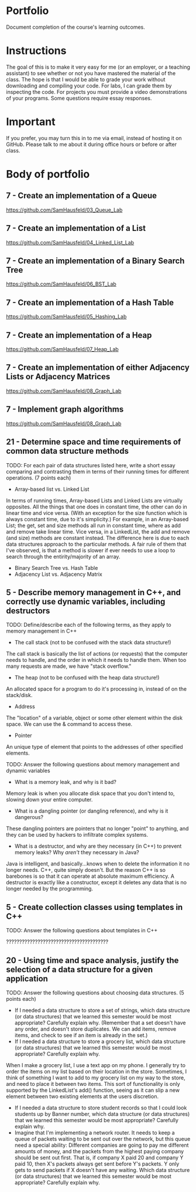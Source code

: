 Portfolio
=========
Document completion of the course's learning outcomes.

Instructions
====
The goal of this is to make it very easy for me (or an employer, or a teaching assistant) to see whether or not you have mastered the material of the class. The hope is that I would be able to grade your work without downloading and compiling your code. For labs, I can grade them by inspecting the code. For projects you must provide a video demonstrations of your programs. Some questions require essay responses.

Important
=========
If you prefer, you may turn this in to me via email, instead of hosting it on GitHub. Please talk to me about it during office hours or before or after class.

Body of portfolio
====

7 - Create an implementation of a Queue
----
https://github.com/SamHausfeld/03_Queue_Lab

7 - Create an implementation of a List
----
https://github.com/SamHausfeld/04_Linked_List_Lab

7 - Create an implementation of a Binary Search Tree
----

https://github.com/SamHausfeld/06_BST_Lab

7 - Create an implementation of a Hash Table
----
https://github.com/SamHausfeld/05_Hashing_Lab

7 - Create an implementation of a Heap
----
https://github.com/SamHausfeld/07_Heap_Lab

7 - Create an implementation of either Adjacency Lists or Adjacency Matrices
----
https://github.com/SamHausfeld/08_Graph_Lab

7 - Implement graph algorithms
----
https://github.com/SamHausfeld/08_Graph_Lab

21 - Determine space and time requirements of common data structure methods
-----
TODO: For each pair of data structures listed here, write a short essay comparing and contrasting them in terms of their running times for different operations. (7 points each)

* Array-based list vs. Linked List

In terms of running times, Array-based Lists and Linked Lists are virtually opposites.  All the things that one does in constant time, the other can do in linear time and vice versa. (With an exception for the size function which is always constant time, due to it's simplicity.)
For example, in an Array-based List; the get, set and size methods all run in constant time, where as add and remove take linear time.
Vice versa, in a LinkedList, the add and remove (and size) methods are constant instead.
The difference here is due to each data structures approach to the particular methods.  A fair rule of them that I've observed, is that a method is slower if ever needs to use a loop to search through the entirity/majority of an array.


* Binary Search Tree vs. Hash Table
* Adjacency List vs. Adjacency Matrix

5 - Describe memory management in C++, and correctly use dynamic variables, including destructors
----
TODO: Define/describe each of the following terms, as they apply to memory management in C++

* The call stack (not to be confused with the stack data structure!)

The call stack is basically the list of actions (or requests) that the computer needs to handle, and the order in which it needs to handle them.  When too many requests are made, we have "stack overflow."

* The heap (not to be confused with the heap data structure!)

An allocated space for a program to do it's processing in, instead of on the stack/disk.

* Address

The "location" of a variable, object or some other element within the disk space.  We can use the & command to access these.

* Pointer

An unique type of element that points to the addresses of other specified elements.

TODO: Answer the following questions about memory management and dynamic variables

* What is a memory leak, and why is it bad?

Memory leak is when you allocate disk space that you don't intend to, slowing down your entire computer.

* What is a dangling pointer (or dangling reference), and why is it dangerous?

These dangling pointers are pointers that no longer "point" to anything, and they can be used by hackers to infiltrate complex systems.

* What is a destructor, and why are they necessary (in C++) to prevent memory leaks? Why *aren't* they necessary in Java?

Java is intelligent, and basically...knows when to delete the information it no longer needs.  C++, quite simply doesn't.  But the reason C++ is so barebones is so that it can operate at absolute maximum efficiency.  A destructor is exactly like a constructor, except it deletes any data that is no longer needed by the programming.

5 - Create collection classes using templates in C++
----
TODO: Answer the following questions about templates in C++


???????????????????????????????????????


20 - Using time and space analysis, justify the selection of a data structure for a given application
----
TODO: Answer the following questions about choosing data structures. (5 points each)

* If I needed a data structure to store a set of strings, which data structure (or data structures) that we learned this semester would be most appropriate? Carefully explain why. (Remember that a set doesn't have any order, and doesn't store duplicates. We can add items, remove items, and check to see if an item is already in the set.)
* If I needed a data structure to store a grocery list, which data structure (or data structures) that we learned this semester would be most appropriate? Carefully explain why.

When I make a grocery list, I use a text app on my phone.  I generally try to order the items on my list based on their location in the store.  Sometimes, I think of something I want to add to my grocery list on my way to the store, and need to place it between two items.  This sort of functionality is only supported by the LinkedList's add() function, seeing as it can slip a new element between two existing elements at the users discretion.

* If I needed a data structure to store student records so that I could look students up by Banner number, which data structure (or data structures) that we learned this semester would be most appropriate? Carefully explain why.
* Imagine that I'm implementing a network router. It needs to keep a queue of packets waiting to be sent out over the network, but this queue need a special ability: Different companies are going to pay me different amounts of money, and the packets from the highest paying company should be sent out first. That is, if company X paid 20 and company Y paid 10, then X's packets always get sent before Y's packets. Y only gets to send packets if X doesn't have any waiting. Which data structure (or data structures) that we learned this semester would be most appropriate? Carefully explain why.
